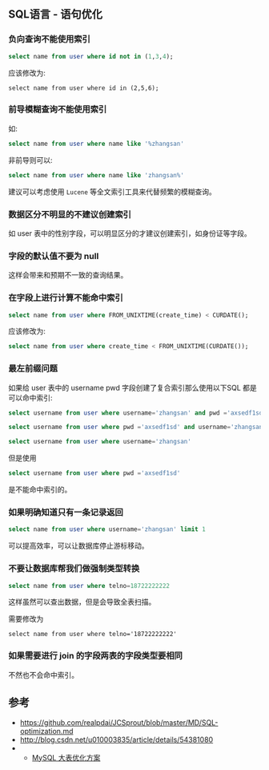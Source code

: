 ## SQL语言 - 语句优化

### 负向查询不能使用索引

```sql
select name from user where id not in (1,3,4);
```
应该修改为:

```
select name from user where id in (2,5,6);
```

### 前导模糊查询不能使用索引
如:

```sql
select name from user where name like '%zhangsan'
```

非前导则可以:
```sql
select name from user where name like 'zhangsan%'
```
建议可以考虑使用 `Lucene` 等全文索引工具来代替频繁的模糊查询。

### 数据区分不明显的不建议创建索引

如 user 表中的性别字段，可以明显区分的才建议创建索引，如身份证等字段。

### 字段的默认值不要为 null
这样会带来和预期不一致的查询结果。

### 在字段上进行计算不能命中索引

```sql
select name from user where FROM_UNIXTIME(create_time) < CURDATE();
```

应该修改为:

```sql
select name from user where create_time < FROM_UNIXTIME(CURDATE());
```

### 最左前缀问题

如果给 user 表中的 username pwd 字段创建了复合索引那么使用以下SQL 都是可以命中索引:

```sql
select username from user where username='zhangsan' and pwd ='axsedf1sd'

select username from user where pwd ='axsedf1sd' and username='zhangsan'

select username from user where username='zhangsan'
```

但是使用

```sql
select username from user where pwd ='axsedf1sd'
```
是不能命中索引的。

### 如果明确知道只有一条记录返回

```sql
select name from user where username='zhangsan' limit 1
```
可以提高效率，可以让数据库停止游标移动。

### 不要让数据库帮我们做强制类型转换

```sql
select name from user where telno=18722222222
```
这样虽然可以查出数据，但是会导致全表扫描。

需要修改为
```
select name from user where telno='18722222222'
```

### 如果需要进行 join 的字段两表的字段类型要相同

不然也不会命中索引。

## 参考
+ https://github.com/realpdai/JCSprout/blob/master/MD/SQL-optimization.md
+ http://blog.csdn.net/u010003835/article/details/54381080
+ * [MySQL 大表优化方案](https://mp.weixin.qq.com/s/BMQC2oJlhLoeBDtveXgHpw)
